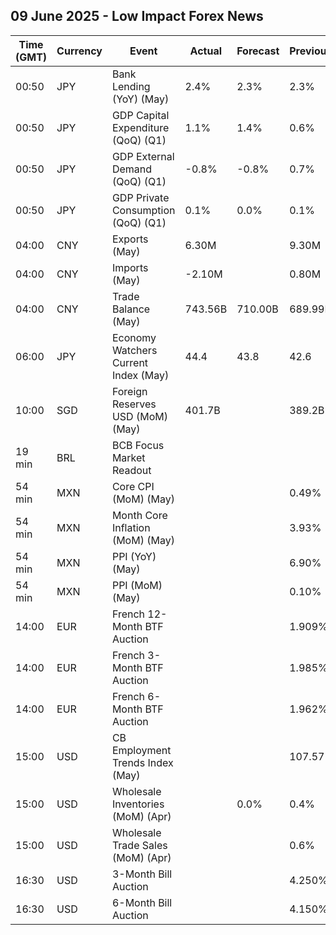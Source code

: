 ## 09 June 2025 - Low Impact Forex News

| Time (GMT) | Currency | Event | Actual | Forecast | Previous |
|------|----------|-------|--------|----------|----------|
| 00:50 | JPY | Bank Lending (YoY) (May) | 2.4% | 2.3% | 2.3% |
| 00:50 | JPY | GDP Capital Expenditure (QoQ) (Q1) | 1.1% | 1.4% | 0.6% |
| 00:50 | JPY | GDP External Demand (QoQ) (Q1) | -0.8% | -0.8% | 0.7% |
| 00:50 | JPY | GDP Private Consumption (QoQ) (Q1) | 0.1% | 0.0% | 0.1% |
| 04:00 | CNY | Exports (May) | 6.30M |  | 9.30M |
| 04:00 | CNY | Imports (May) | -2.10M |  | 0.80M |
| 04:00 | CNY | Trade Balance (May) | 743.56B | 710.00B | 689.99B |
| 06:00 | JPY | Economy Watchers Current Index (May) | 44.4 | 43.8 | 42.6 |
| 10:00 | SGD | Foreign Reserves USD (MoM) (May) | 401.7B |  | 389.2B |
| 19 min | BRL | BCB Focus Market Readout |  |  |  |
| 54 min | MXN | Core CPI (MoM) (May) |  |  | 0.49% |
| 54 min | MXN | Month Core Inflation (MoM) (May) |  |  | 3.93% |
| 54 min | MXN | PPI (YoY) (May) |  |  | 6.90% |
| 54 min | MXN | PPI (MoM) (May) |  |  | 0.10% |
| 14:00 | EUR | French 12-Month BTF Auction |  |  | 1.909% |
| 14:00 | EUR | French 3-Month BTF Auction |  |  | 1.985% |
| 14:00 | EUR | French 6-Month BTF Auction |  |  | 1.962% |
| 15:00 | USD | CB Employment Trends Index (May) |  |  | 107.57 |
| 15:00 | USD | Wholesale Inventories (MoM) (Apr) |  | 0.0% | 0.4% |
| 15:00 | USD | Wholesale Trade Sales (MoM) (Apr) |  |  | 0.6% |
| 16:30 | USD | 3-Month Bill Auction |  |  | 4.250% |
| 16:30 | USD | 6-Month Bill Auction |  |  | 4.150% |
